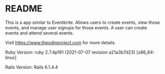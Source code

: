 # README

This is a app similar to Eventbrite. Allows users to create events, view those events, and manage user signups for those events. A user can create events and attend several events.

Visit https://www.theodinproject.com for more details. 

Ruby Version: ruby 2.7.4p191 (2021-07-07 revision a21a3b7d23) [x86_64-linux]

Rails Version: Rails 6.1.4.4 
